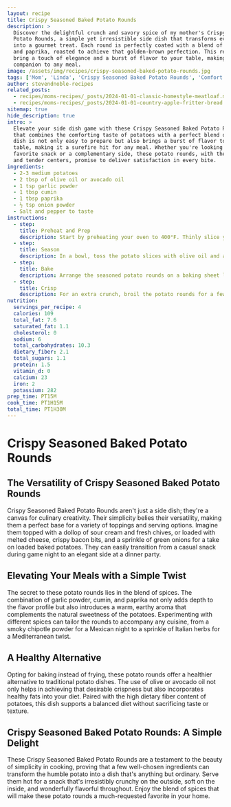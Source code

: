 ```yaml
---
layout: recipe
title: Crispy Seasoned Baked Potato Rounds
description: >
  Discover the delightful crunch and savory spice of my mother's Crispy Seasoned Baked
  Potato Rounds, a simple yet irresistible side dish that transforms everyday potatoes
  into a gourmet treat. Each round is perfectly coated with a blend of garlic, cumin,
  and paprika, roasted to achieve that golden-brown perfection. This recipe promises to
  bring a touch of elegance and a burst of flavor to your table, making it the perfect
  companion to any meal.
image: /assets/img/recipes/crispy-seasoned-baked-potato-rounds.jpg
tags: ['Mom', 'Linda', 'Crispy Seasoned Baked Potato Rounds', 'Comfort Food']
author: stevendnoble-recipes
related_posts:
  - recipes/moms-recipes/_posts/2024-01-01-classic-homestyle-meatloaf.md
  - recipes/moms-recipes/_posts/2024-01-01-country-apple-fritter-bread.md
sitemap: true
hide_description: true
intro: >
  Elevate your side dish game with these Crispy Seasoned Baked Potato Rounds, a recipe
  that combines the comforting taste of potatoes with a perfect blend of spices. This
  dish is not only easy to prepare but also brings a burst of flavor to your dinner
  table, making it a surefire hit for any meal. Whether you're looking for a new
  favorite snack or a complementary side, these potato rounds, with their crispy edges
  and tender centers, promise to deliver satisfaction in every bite.
ingredients:
  - 2-3 medium potatoes
  - 2 tbsp of olive oil or avocado oil
  - 1 tsp garlic powder
  - 1 tbsp cumin
  - 1 tbsp paprika
  - ½ tsp onion powder
  - Salt and pepper to taste
instructions:
  - step:
    title: Preheat and Prep
    description: Start by preheating your oven to 400°F. Thinly slice your potatoes into rounds. A mandolin is perfect for this step to ensure even slices for uniform cooking.
  - step:
    title: Season
    description: In a bowl, toss the potato slices with olive oil and all the spices until each slice is well coated. This ensures that every bite is packed with flavor.
  - step:
    title: Bake
    description: Arrange the seasoned potato rounds on a baking sheet lined with parchment paper, taking care not to overcrowd the pan. Bake for 15 minutes, then flip the rounds and bake for another 15 minutes to achieve that golden, crispy perfection.
  - step:
    title: Crisp
    description: For an extra crunch, broil the potato rounds for a few seconds after baking. Watch them closely to avoid burning.
nutrition:
  servings_per_recipe: 4
  calories: 109
  total_fat: 7.6
  saturated_fat: 1.1
  cholesterol: 0
  sodium: 6
  total_carbohydrates: 10.3
  dietary_fiber: 2.1
  total_sugars: 1.1
  protein: 1.5
  vitamin_d: 0
  calcium: 23
  iron: 2
  potassium: 282
prep_time: PT15M
cook_time: PT1H15M
total_time: PT1H30M
---
```


# Crispy Seasoned Baked Potato Rounds

## The Versatility of Crispy Seasoned Baked Potato Rounds

Crispy Seasoned Baked Potato Rounds aren't just a side dish; they're a canvas for culinary creativity. Their simplicity belies their versatility, making them a perfect base for a variety of toppings and serving options. Imagine them topped with a dollop of sour cream and fresh chives, or loaded with melted cheese, crispy bacon bits, and a sprinkle of green onions for a take on loaded baked potatoes. They can easily transition from a casual snack during game night to an elegant side at a dinner party.

## Elevating Your Meals with a Simple Twist

The secret to these potato rounds lies in the blend of spices. The combination of garlic powder, cumin, and paprika not only adds depth to the flavor profile but also introduces a warm, earthy aroma that complements the natural sweetness of the potatoes. Experimenting with different spices can tailor the rounds to accompany any cuisine, from a smoky chipotle powder for a Mexican night to a sprinkle of Italian herbs for a Mediterranean twist.

## A Healthy Alternative

Opting for baking instead of frying, these potato rounds offer a healthier alternative to traditional potato dishes. The use of olive or avocado oil not only helps in achieving that desirable crispness but also incorporates healthy fats into your diet. Paired with the high dietary fiber content of potatoes, this dish supports a balanced diet without sacrificing taste or texture.

## Crispy Seasoned Baked Potato Rounds: A Simple Delight

These Crispy Seasoned Baked Potato Rounds are a testament to the beauty of simplicity in cooking, proving that a few well-chosen ingredients can transform the humble potato into a dish that's anything but ordinary. Serve them hot for a snack that's irresistibly crunchy on the outside, soft on the inside, and wonderfully flavorful throughout. Enjoy the blend of spices that will make these potato rounds a much-requested favorite in your home.
